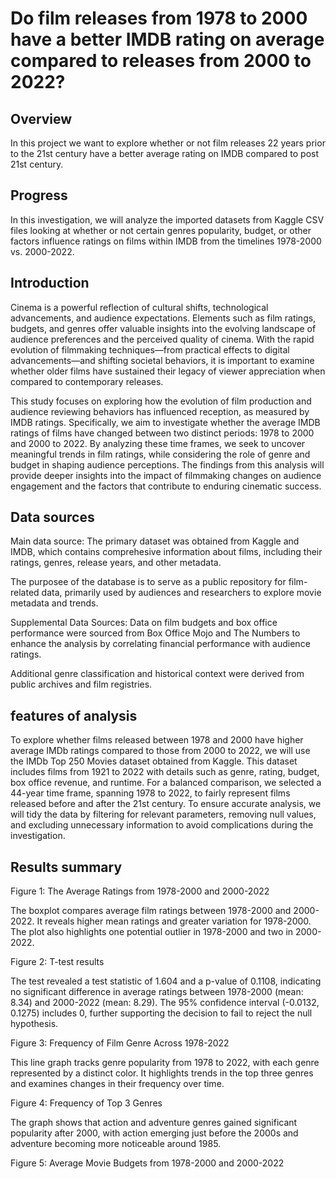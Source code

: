 # Do film releases from 1978 to 2000 have a better IMDB rating on average compared to releases from 2000 to 2022? 

## Overview
In this project we want to explore whether or not film releases 22 years prior to the 21st century have a better average rating on IMDB compared to post 21st century. 

## Progress 
In this investigation, we will analyze the imported datasets from Kaggle CSV files looking at whether or not certain genres popularity, budget, or other factors influence ratings on films within IMDB from the timelines 1978-2000 vs. 2000-2022. 

## Introduction 
Cinema is a powerful reflection of cultural shifts, technological advancements, and audience expectations. Elements such as film ratings, budgets, and genres offer valuable insights into the evolving landscape of audience preferences and the perceived quality of cinema. With the rapid evolution of filmmaking techniques—from practical effects to digital advancements—and shifting societal behaviors, it is important to examine whether older films have sustained their legacy of viewer appreciation when compared to contemporary releases.

This study focuses on exploring how the evolution of film production and audience reviewing behaviors has influenced reception, as measured by IMDB ratings. Specifically, we aim to investigate whether the average IMDB ratings of films have changed between two distinct periods: 1978 to 2000 and 2000 to 2022. By analyzing these time frames, we seek to uncover meaningful trends in film ratings, while considering the role of genre and budget in shaping audience perceptions. The findings from this analysis will provide deeper insights into the impact of filmmaking changes on audience engagement and the factors that contribute to enduring cinematic success.

## Data sources
Main data source: 
The primary dataset was obtained from Kaggle and IMDB, which contains comprehesive information about films, including their ratings, genres, release years, and other metadata. 

The purposee of the database is to serve as a public repository for film-related data, primarily used by audiences and researchers to explore movie metadata and trends.

Supplemental Data Sources:
Data on film budgets and box office performance were sourced from Box Office Mojo and The Numbers to enhance the analysis by correlating financial performance with audience ratings.

Additional genre classification and historical context were derived from public archives and film registries.

## features of analysis 

To explore whether films released between 1978 and 2000 have higher average IMDb ratings compared to those from 2000 to 2022, we will use the IMDb Top 250 Movies dataset obtained from Kaggle. This dataset includes films from 1921 to 2022 with details such as genre, rating, budget, box office revenue, and runtime. For a balanced comparison, we selected a 44-year time frame, spanning 1978 to 2022, to fairly represent films released before and after the 21st century. To ensure accurate analysis, we will tidy the data by filtering for relevant parameters, removing null values, and excluding unnecessary information to avoid complications during the investigation.

## Results summary 

Figure 1: The Average Ratings from 1978-2000 and 2000-2022

The boxplot compares average film ratings between 1978-2000 and 2000-2022. It reveals higher mean ratings and greater variation for 1978-2000. The plot also highlights one potential outlier in 1978-2000 and two in 2000-2022.

Figure 2: T-test results 

The test revealed a test statistic of 1.604 and a p-value of 0.1108, indicating no significant difference in average ratings between 1978-2000 (mean: 8.34) and 2000-2022 (mean: 8.29). The 95% confidence interval (-0.0132, 0.1275) includes 0, further supporting the decision to fail to reject the null hypothesis.

Figure 3: Frequency of Film Genre Across 1978-2022 

This line graph tracks genre popularity from 1978 to 2022, with each genre represented by a distinct color. It highlights trends in the top three genres and examines changes in their frequency over time.

Figure 4: Frequency of Top 3 Genres 

The graph shows that action and adventure genres gained significant popularity after 2000, with action emerging just before the 2000s and adventure becoming more noticeable around 1985.

Figure 5: Average Movie Budgets from 1978-2000 and 2000-2022 



